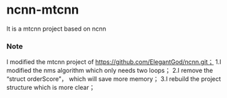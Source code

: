 # ncnn-mtcnn
It is a mtcnn project based on ncnn 
### Note
I modified the mtcnn project of https://github.com/ElegantGod/ncnn.git；
1.I modified the nms algorithm which only needs two loops；
2.I remove the “struct orderScore”， which will save more memory；
3.I rebuild the project structure which is more clear；
